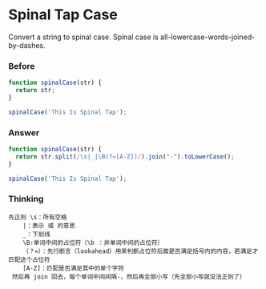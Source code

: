 # Spinal Tap Case

Convert a string to spinal case. Spinal case is all-lowercase-words-joined-by-dashes.


### Before
```Javascript
function spinalCase(str) {
  return str;
}

spinalCase('This Is Spinal Tap');
```
### Answer
```Javascript
function spinalCase(str) {
  return str.split(/\s|_|\B(?=[A-Z])/).join("-").toLowerCase();
}

spinalCase('This Is Spinal Tap');
```
### Thinking
```
先正则 \s：所有空格
    |：表示 或 的意思
    _：下划线
    \B:单词中间的占位符（\b ：非单词中间的占位符）
    （？=）：先行断言（lookahead）用来判断占位符后面是否满足括号内的内容，若满足才匹配这个占位符
    [A-Z]：匹配是否满足其中的单个字符
 然后再 join 回去，每个单词中间间隔-，然后再全部小写（先全部小写就没法正则了）
 ```